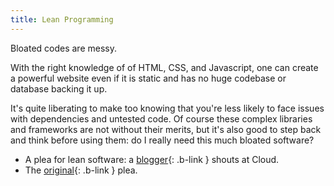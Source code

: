 ```yaml
---
title: Lean Programming
---
```


Bloated codes are messy.

With the right knowledge of of HTML, CSS, and Javascript, one can create a 
powerful website even if it is static and has no huge codebase or database backing it up.

It's quite liberating to make too knowing that you're less likely to face issues with 
dependencies and untested code. Of course these complex libraries and frameworks are not 
without their merits, but it's also good to step back and think before using them: do I 
really need this much bloated software?

- A plea for lean software: a [blogger](https://berthub.eu/articles/posts/a-2024-plea-for-lean-software/){: .b-link } shouts at Cloud.
- The [original](https://berthub.eu/articles/LeanSoftware_text.pdf){: .b-link } plea. 